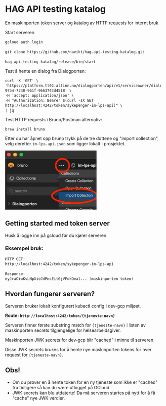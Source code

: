 # HAG API testing katalog

En maskinporten token server og katalog av HTTP requests for internt bruk.

Start serveren:
```
gcloud auth login

git clone https://github.com/navikt/hag-api-testing-katalog.git

hag-api-testing-katalog/release/bin/start
```

Test å hente en dialog fra Dialogporten:
```
curl -X 'GET' \
'https://platform.tt02.altinn.no/dialogporten/api/v1/serviceowner/dialogs/0194bc95-97b4-7240-961f-9663743d4518' \
-H 'accept: application/json' \
-H "Authorization: Bearer $(curl -sX GET http://localhost:4242/token/sykepenger-im-lps-api)" \
| jq
```

Test HTTP requests i Bruno/Postman alternativ:
```
brew install bruno
```
Etter du har åpnet opp bruno trykk på de tre dottene og "import collection", velg deretter `im-lps-api.json` som ligger lokalt i prosjektet.

![](bruno-example.png)


## Getting started med token server
Husk å logge inn på gcloud før du kjører serveren.

### Eksempel bruk:
```
HTTP GET: 
http://localhost:4242/token/sykepenger-im-lps-api

Response: 
eyJraOiwKvLNpXieJdPncEitGjVFokDmal... (maskinporten token)
```

## Hvordan fungerer serveren?

Serveren bruker lokalt konfigurert kubectl config i dev-gcp miljøet.

**Route: `http://localhost:4242/token/{tjeneste-navn}`**

Serveren finner første substring match for `{tjeneste-navn}` i listen av maskinporten secrets tilgjengelige for helsearbeidsgiver.

Maskinporten JWK secrets for dev-gcp blir "cached" i minne til serveren.

Disse JWK secrets brukes for å hente nye maskinporten tokens for hver request for `{tjeneste-navn}`.


## Obs!

- Om du prøver en å hente token for en ny tjeneste som ikke er "cached" fra tidligere så kan du være utlogget på GCloud.
- JWK secrets kan blu utdaterte! Da må serveren startes på nytt for å få "cache" nye JWK verdier.